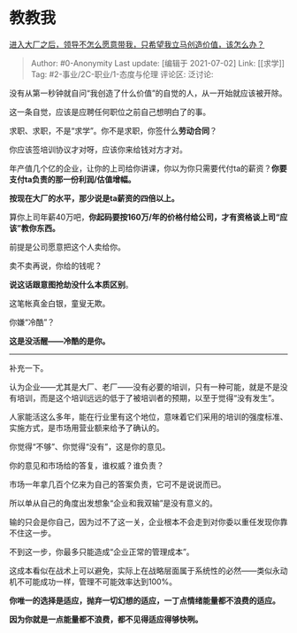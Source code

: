 # 教教我
[进入大厂之后，领导不怎么愿意带我，只希望我立马创造价值，该怎么办？](https://www.zhihu.com/question/466550532/answer/1973575658)

> Author: #0-Anonymity
> Last update: [编辑于 2021-07-02]
> Link: [[求学]]
> Tag: #2-事业/2C-职业/1-态度与伦理
> 评论区:
> 泛讨论:

没有从第一秒钟就自问“我创造了什么价值”的自觉的人，从一开始就应该被开除。

这一条自觉，应该是应聘任何职位之前自己想明白了的事。

求职、求职，不是“求学”。你不是求职，你签什么**劳动合同**？

你应该签培训协议才对呀，应该你来给钱对方才对。

年产值几个亿的企业，让你的上司给你讲课，你以为你只需要代付ta的薪资？**你要支付ta负责的那一份利润/估值增幅。**

**按现在大厂的水平，那少说是ta薪资的四倍以上。**

算你上司年薪40万吧，**你起码要按160万/年的价格付给公司，才有资格谈上司“应该”教你东西。**

前提是公司愿意把这个人卖给你。

卖不卖再说，你给的钱呢？

**说这话跟意图抢劫没什么本质区别**。

这笔帐真金白银，童叟无欺。

你嫌“冷酷”？

**这是没活醒——冷酷的是你。**

---

补充一下。

认为企业——尤其是大厂、老厂——没有必要的培训，只有一种可能，就是不是没有培训，而是这个培训远远的低于了被培训者的预期，以至于觉得“没有发生”。

人家能活这么多年，能在行业里有这个地位，意味着它们采用的培训的强度标准、实施方式，是市场用营业额来给予了确认的。

你觉得“不够”、你觉得“没有”，这是你的意见。

你的意见和市场给的答复，谁权威？谁负责？

市场一年拿几百个亿来为自己的答案负责，它可不是说说而已。

所以单从自己的角度出发想象“企业和我双输”是没有意义的。

输的只会是你自己，因为过不了这一关，企业根本不会走到对你委以重任发现你靠不住这一步。

不到这一步，你最多只能造成“企业正常的管理成本”。

这成本看似在战术上可以避免，实际上在战略层面属于系统性的必然——类似永动机不可能成功一样，管理不可能效率达到100%。

**你唯一的选择是适应，抛弃一切幻想的适应，一丁点情绪能量都不浪费的适应。**

**因为你就是一点能量都不浪费，都不见得适应得够快咧。**
